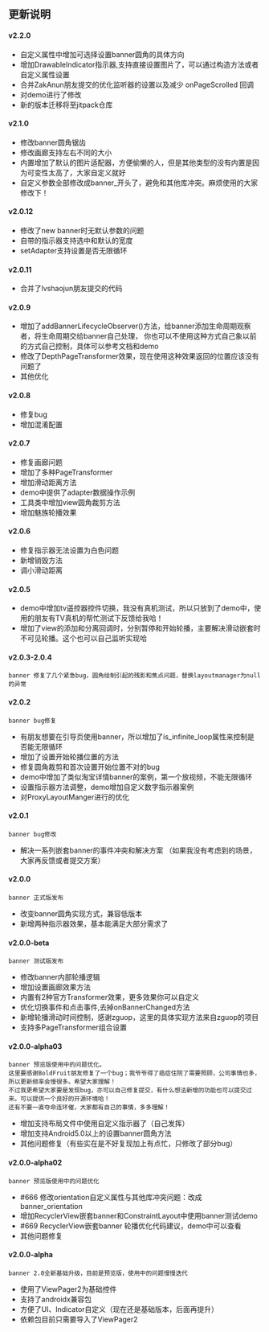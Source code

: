 
## 更新说明
#### v2.2.0
   * 自定义属性中增加可选择设置banner圆角的具体方向
   * 增加DrawableIndicator指示器,支持直接设置图片了，可以通过构造方法或者自定义属性设置
   * 合并ZakAnun朋友提交的优化监听器的设置以及减少 onPageScrolled 回调
   * 对demo进行了修改
   * 新的版本迁移将至jitpack仓库

#### v2.1.0
   * 修改banner圆角锯齿
   * 修改画廊支持左右不同的大小
   * 内置增加了默认的图片适配器，方便偷懒的人，但是其他类型的没有内置是因为可变性太高了，大家自定义就好
   * 自定义参数全部修改成banner_开头了，避免和其他库冲突。麻烦使用的大家修改下！

#### v2.0.12
   * 修改了new banner时无默认参数的问题
   * 自带的指示器支持选中和默认的宽度
   * setAdapter支持设置是否无限循环
   
#### v2.0.11
   * 合并了lvshaojun朋友提交的代码
    
#### v2.0.9
   * 增加了addBannerLifecycleObserver()方法，给banner添加生命周期观察者，将生命周期交给banner自己处理，
     你也可以不使用这种方式自己象以前的方式自己控制，具体可以参考文档和demo
   * 修改了DepthPageTransformer效果，现在使用这种效果返回的位置应该没有问题了
   * 其他优化

#### v2.0.8
   * 修复bug
   * 增加混淆配置

#### v2.0.7
   * 修复画廊问题
   * 增加了多种PageTransformer
   * 增加滑动距离方法
   * demo中提供了adapter数据操作示例
   * 工具类中增加view圆角裁剪方法
   * 增加魅族轮播效果

#### v2.0.6
   * 修复指示器无法设置为白色问题
   * 新增销毁方法
   * 调小滑动距离

#### v2.0.5
   * demo中增加tv遥控器控件切换，我没有真机测试，所以只放到了demo中，使用的朋友有TV真机的帮忙测试下反馈给我哈！
   * 增加了view的添加和分离回调时，分别暂停和开始轮播，主要解决滑动嵌套时不可见轮播。这个也可以自己监听实现哈
    
#### v2.0.3-2.0.4
    banner 修复了几个紧急bug，圆角绘制引起的残影和焦点问题，替换layoutmanager为null的异常
 
#### v2.0.2
    banner bug修复
 * 有朋友想要在引导页使用banner，所以增加了is_infinite_loop属性来控制是否能无限循环
 * 增加了设置开始轮播位置的方法
 * 修复圆角裁剪和首次设置开始位置不对的bug
 * demo中增加了类似淘宝详情banner的案例，第一个放视频，不能无限循环
 * 设置指示器方法调整，demo增加自定义数字指示器案例
 * 对ProxyLayoutManger进行的优化

#### v2.0.1
    banner bug修改
 * 解决一系列嵌套banner的事件冲突和解决方案
 （如果我没有考虑到的场景，大家再反馈或者提交方案）

#### v2.0.0
    banner 正式版发布
 * 改变banner圆角实现方式，兼容低版本
 * 新增两种指示器效果，基本能满足大部分需求了

#### v2.0.0-beta
    banner 测试版发布
 * 修改banner内部轮播逻辑
 * 增加设置画廊效果方法
 * 内置有2种官方Transformer效果，更多效果你可以自定义
 * 优化切换事件和点击事件,去掉onBannerChanged方法
 * 新增轮播滑动时间控制，感谢zguop，这里的具体实现方法来自zguop的项目
 * 支持多PageTransformer组合设置

#### v2.0.0-alpha03
    banner 预览版使用中的问题优化。
    这里要感谢BoldFruit朋友修复了一个bug；我爷爷得了癌症住院了需要照顾，公司事情也多，所以更新频率会慢很多。希望大家理解！
    不过我更希望大家要是发现bug，亦可以自己修复提交，有什么想法新增的功能也可以提交过来。可以提供一个良好的开源环境哈！
    还有不要一直夺命连环催，大家都有自己的事情，多多理解！
    
 * 增加支持布局文件中使用自定义指示器了（自己发挥）
 * 增加支持Android5.0以上的设置banner圆角方法
 * 其他问题修复（有些实在是不好复现加上有点忙，只修改了部分bug）

#### v2.0.0-alpha02
    banner 预览版使用中的问题优化
 * #666 修改orientation自定义属性与其他库冲突问题：改成banner_orientation
 * 增加RecyclerView嵌套banner和ConstraintLayout中使用banner测试demo
 * #669 RecyclerView嵌套banner 轮播优化代码建议，demo中可以查看
 * 其他问题修复

#### v2.0.0-alpha
    banner 2.0全新基础升级，目前是预览版，使用中的问题慢慢迭代
 *  使用了ViewPager2为基础控件  
 * 支持了androidx兼容包
 * 方便了UI、Indicator自定义（现在还是基础版本，后面再提升）
 * 依赖包目前只需要导入了ViewPager2
